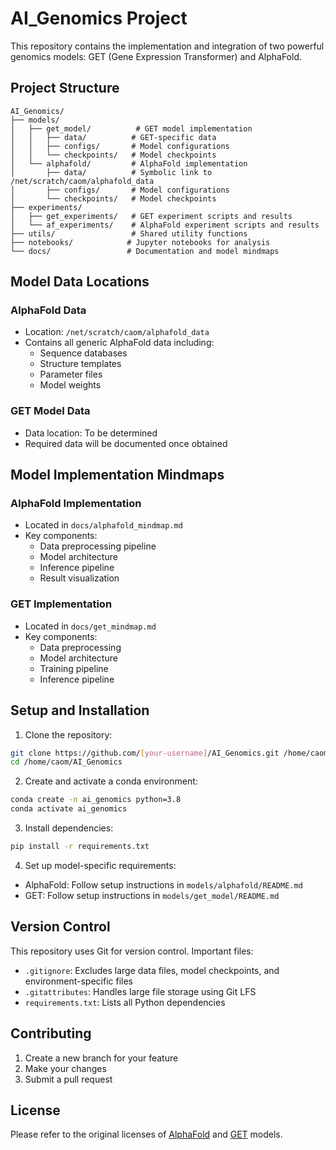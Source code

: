 # AI_Genomics Project

This repository contains the implementation and integration of two powerful genomics models: GET (Gene Expression Transformer) and AlphaFold.

## Project Structure

```
AI_Genomics/
├── models/
│   ├── get_model/          # GET model implementation
│   │   ├── data/          # GET-specific data
│   │   ├── configs/       # Model configurations
│   │   └── checkpoints/   # Model checkpoints
│   └── alphafold/         # AlphaFold implementation
│       ├── data/          # Symbolic link to /net/scratch/caom/alphafold_data
│       ├── configs/       # Model configurations
│       └── checkpoints/   # Model checkpoints
├── experiments/
│   ├── get_experiments/   # GET experiment scripts and results
│   └── af_experiments/    # AlphaFold experiment scripts and results
├── utils/                 # Shared utility functions
├── notebooks/            # Jupyter notebooks for analysis
└── docs/                 # Documentation and model mindmaps
```

## Model Data Locations

### AlphaFold Data
- Location: `/net/scratch/caom/alphafold_data`
- Contains all generic AlphaFold data including:
  - Sequence databases
  - Structure templates
  - Parameter files
  - Model weights

### GET Model Data
- Data location: To be determined
- Required data will be documented once obtained

## Model Implementation Mindmaps

### AlphaFold Implementation
- Located in `docs/alphafold_mindmap.md`
- Key components:
  - Data preprocessing pipeline
  - Model architecture
  - Inference pipeline
  - Result visualization

### GET Implementation
- Located in `docs/get_mindmap.md`
- Key components:
  - Data preprocessing
  - Model architecture
  - Training pipeline
  - Inference pipeline

## Setup and Installation

1. Clone the repository:
```bash
git clone https://github.com/[your-username]/AI_Genomics.git /home/caom/AI_Genomics
cd /home/caom/AI_Genomics
```

2. Create and activate a conda environment:
```bash
conda create -n ai_genomics python=3.8
conda activate ai_genomics
```

3. Install dependencies:
```bash
pip install -r requirements.txt
```

4. Set up model-specific requirements:
- AlphaFold: Follow setup instructions in `models/alphafold/README.md`
- GET: Follow setup instructions in `models/get_model/README.md`

## Version Control

This repository uses Git for version control. Important files:
- `.gitignore`: Excludes large data files, model checkpoints, and environment-specific files
- `.gitattributes`: Handles large file storage using Git LFS
- `requirements.txt`: Lists all Python dependencies

## Contributing

1. Create a new branch for your feature
2. Make your changes
3. Submit a pull request

## License

Please refer to the original licenses of [AlphaFold](https://github.com/google-deepmind/alphafold) and [GET](https://github.com/GET-Foundation/get_model) models.
